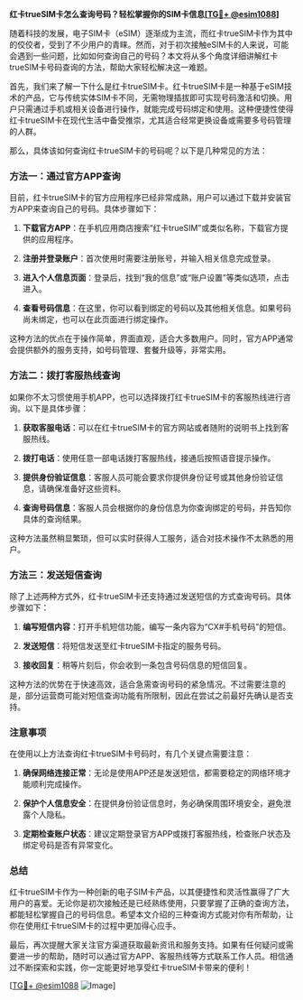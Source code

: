 **红卡trueSIM卡怎么查询号码？轻松掌握你的SIM卡信息[[TG💪+ @esim1088](https://t.me/s/esim1088)]**

随着科技的发展，电子SIM卡（eSIM）逐渐成为主流，而红卡trueSIM卡作为其中的佼佼者，受到了不少用户的青睐。然而，对于初次接触eSIM卡的人来说，可能会遇到一些问题，比如如何查询自己的号码？本文将从多个角度详细讲解红卡trueSIM卡号码查询的方法，帮助大家轻松解决这一难题。

首先，我们来了解一下什么是红卡trueSIM卡。红卡trueSIM卡是一种基于eSIM技术的产品，它与传统实体SIM卡不同，无需物理插拔即可实现号码激活和切换。用户只需通过手机或相关设备进行操作，就能完成号码绑定和使用。这种便捷性使得红卡trueSIM卡在现代生活中备受推崇，尤其适合经常更换设备或需要多号码管理的人群。

那么，具体该如何查询红卡trueSIM卡的号码呢？以下是几种常见的方法：

### 方法一：通过官方APP查询

目前，红卡trueSIM卡的官方应用程序已经非常成熟，用户可以通过下载并安装官方APP来查询自己的号码。具体步骤如下：

1. **下载官方APP**：在手机应用商店搜索“红卡trueSIM”或类似名称，下载官方提供的应用程序。
   
2. **注册并登录账户**：首次使用时需要注册账号，并输入相关信息完成登录。

3. **进入个人信息页面**：登录后，找到“我的信息”或“账户设置”等类似选项，点击进入。

4. **查看号码信息**：在这里，你可以看到绑定的号码以及其他相关信息。如果号码尚未绑定，也可以在此页面进行绑定操作。

这种方法的优点在于操作简单，界面直观，适合大多数用户。同时，官方APP通常会提供额外的服务支持，如号码管理、套餐升级等，非常实用。

### 方法二：拨打客服热线查询

如果你不太习惯使用手机APP，也可以选择拨打红卡trueSIM卡的客服热线进行咨询。以下是具体步骤：

1. **获取客服电话**：可以在红卡trueSIM卡的官方网站或者随附的说明书上找到客服热线。

2. **拨打电话**：使用任意一部电话拨打客服热线，接通后按照语音提示操作。

3. **提供身份验证信息**：客服人员可能会要求你提供身份证号或其他身份验证信息，请确保准备好这些资料。

4. **查询号码信息**：客服人员会根据你的身份信息为你查询绑定的号码，并告知你具体的查询结果。

这种方法虽然稍显繁琐，但可以实时获得人工服务，适合对技术操作不太熟悉的用户。

### 方法三：发送短信查询

除了上述两种方式外，红卡trueSIM卡还支持通过发送短信的方式查询号码。具体步骤如下：

1. **编写短信内容**：打开手机短信功能，编写一条内容为“CX#手机号码”的短信。

2. **发送短信**：将短信发送至红卡trueSIM卡指定的服务号码。

3. **接收回复**：稍等片刻后，你会收到一条包含号码信息的短信回复。

这种方法的优势在于快速高效，适合急需查询号码的紧急情况。不过需要注意的是，部分运营商可能对短信查询功能有所限制，因此在尝试之前最好先确认是否支持。

### 注意事项

在使用以上方法查询红卡trueSIM卡号码时，有几个关键点需要注意：

1. **确保网络连接正常**：无论是使用APP还是发送短信，都需要稳定的网络环境才能顺利完成操作。

2. **保护个人信息安全**：在提供身份验证信息时，务必确保周围环境安全，避免泄露个人隐私。

3. **定期检查账户状态**：建议定期登录官方APP或拨打客服热线，检查账户状态及绑定号码是否有异常变化。

### 总结

红卡trueSIM卡作为一种创新的电子SIM卡产品，以其便捷性和灵活性赢得了广大用户的喜爱。无论你是初次接触还是已经熟练使用，只要掌握了正确的查询方法，都能轻松掌握自己的号码信息。希望本文介绍的三种查询方式能对你有所帮助，让你在使用红卡trueSIM卡的过程中更加得心应手。

最后，再次提醒大家关注官方渠道获取最新资讯和服务支持。如果有任何疑问或需要进一步的帮助，随时可以通过官方APP、客服热线等方式联系工作人员。相信通过不断探索和实践，你一定能更好地享受红卡trueSIM卡带来的便利！

[[TG💪+ @esim1088](https://t.me/s/esim1088) ![Image](https://i.postimg.cc/4NQfJmqS/Snipaste-2025-05-13-00-14-12.png)]